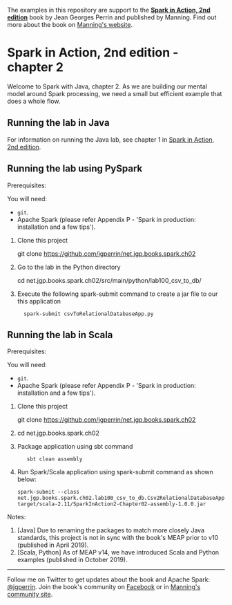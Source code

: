The examples in this repository are support to the **[Spark in Action, 2nd edition](http://jgp.net/sia)** book by Jean Georges Perrin and published by Manning. Find out more about the book on [Manning's website](http://jgp.net/sia).

# Spark in Action, 2nd edition - chapter 2

Welcome to Spark with Java, chapter 2. As we are building our mental model around Spark processing, we need a small but efficient example that does a whole flow.

## Running the lab in Java

For information on running the Java lab, see chapter 1 in [Spark in Action, 2nd edition](http://jgp.net/sia).


## Running the lab using PySpark
Prerequisites:

You will need:
 * `git`.
 * Apache Spark (please refer Appendix P - 'Spark in production: installation and a few tips').

1. Clone this project
    
   git clone https://github.com/jgperrin/net.jgp.books.spark.ch02

2. Go to the lab in the Python directory
    
   cd net.jgp.books.spark.ch02/src/main/python/lab100_csv_to_db/

3. Execute the following spark-submit command to create a jar file to our this application
       
   ```
     spark-submit csvToRelationalDatabaseApp.py
   ```
   
## Running the lab in Scala

Prerequisites:

You will need:
 * `git`.
 * Apache Spark (please refer Appendix P - 'Spark in production: installation and a few tips').


1. Clone this project
       
   git clone https://github.com/jgperrin/net.jgp.books.spark.ch02

2. cd net.jgp.books.spark.ch02

3. Package application using sbt command

   ```
      sbt clean assembly
   ```

4. Run Spark/Scala application using spark-submit command as shown below:
   
    ```
    spark-submit --class net.jgp.books.spark.ch02.lab100_csv_to_db.Csv2RelationalDatabaseApp target/scala-2.11/SparkInAction2-Chapter02-assembly-1.0.0.jar
    ```

Notes: 
 1. [Java] Due to renaming the packages to match more closely Java standards, this project is not in sync with the book's MEAP prior to v10 (published in April 2019).
 2. [Scala, Python] As of MEAP v14, we have introduced Scala and Python examples (published in October 2019).
 
---

Follow me on Twitter to get updates about the book and Apache Spark: [@jgperrin](https://twitter.com/jgperrin). Join the book's community on [Facebook](https://www.facebook.com/SparkWithJava/) or in [Manning's community site](https://forums.manning.com/forums/spark-in-action-second-edition?a_aid=jgp).

